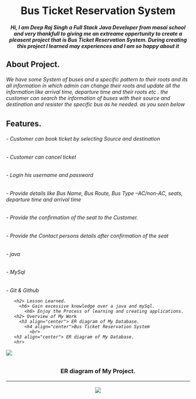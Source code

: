 
<h1 align="center"> Bus Ticket Reservation System </h1>
<h5 align="center"> Hi, I am Deep Raj Singh a Full Stack Java Developer from masai school and very thankfull to giving me an extreame oppertunity to create a pleasent project
  that is Bus Ticket Reservation System. During creating this project I learned may experiences and I am so happy about it</h5> 
  <h2 align="left">About Project.
  <h6>We have some System of buses and a specific pattern to their roots and its all information in which admin can change their roots and update all the information like arrival time, departure time and their roots etc . the customer can search the information of buses with their source and destination and resister the specific bus as he needed.
    as you seen below<h6>
<h2 align="left"> Features.
  <h6> - Customer can book ticket by selecting Source and destination
  <h6> - Customer can cancel ticket
  <h6> - Login his username and password
  <h6> - Provide details like Bus Name, Bus Route, Bus Type –AC/non-AC, seats, departure time and arrival time
  <h6> - Provide the confirmation of the seat to the Customer.
  <h6> - Provide the Contact persons details after confirmation of the seat
  
  <h2 align="center" Technical Used> </h2>
     <h6> - java
     <h6> - MySql
     <h6> - Git & Github

       <h2> Lesson Learned.
         <h6> Gain excessive knowledge over a java and mySql.
           <h6> Enjoy the Process of learning and creating applications.
       <h2> Overview of My Work
         <h3 align="center"> ER diagram of My Database.
           <h4 align="center">Bus Ticket Reservation System
             <br>
       <h3 align="center"> ER diagram of My Database.
       <hr>
<img src="https://user-images.githubusercontent.com/88429770/213914673-fd3cf367-bc7a-4677-9936-82086dcd747f.jpg">
<h3 align="center"> ER diagram of My Project.
<hr>
 <img src="https://user-images.githubusercontent.com/88429770/213915161-0f19c089-a312-4acb-b951-66136a9ecbd2.jpg">



   


